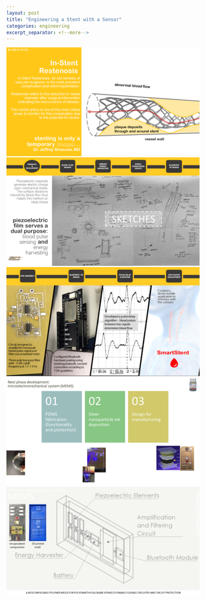 ```yaml
---
layout: post
title: "Engineering a Stent with a Sensor"
categories: engineering
excerpt_separator: <!--more-->
---
```

<img src= "/assets/images/Slide1.PNG"/>
<!--more-->
<img src= "/assets/images/Slide2.PNG"/>
<img src= "/assets/images/Slide3.PNG"/>
<img src= "/assets/images/Slide4.PNG"/>
<img src= "/assets/images/Slide5.PNG"/>
